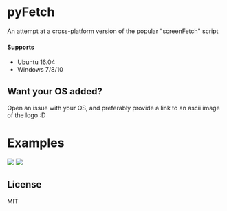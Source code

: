 # pyFetch
An attempt at a cross-platform version of the popular "screenFetch" script

#### Supports
* Ubuntu 16.04
* Windows 7/8/10

## Want your OS added?
Open an issue with your OS, and preferably provide a link to an ascii image of the logo :D

# Examples

![](https://cdn.discordapp.com/attachments/300089166002388992/306991086134624259/unknown.png)
![](https://cdn.discordapp.com/attachments/300089166002388992/306991507410386954/unknown.png)

License
----

MIT
